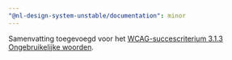 ```yaml
---
"@nl-design-system-unstable/documentation": minor
---
```


Samenvatting toegevoegd voor het [WCAG-succescriterium 3.1.3 Ongebruikelijke woorden](/wcag/3.1.3).
